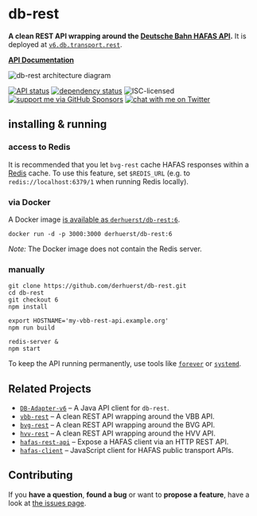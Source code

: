 # db-rest

**A clean REST API wrapping around the [Deutsche Bahn HAFAS API](https://github.com/public-transport/db-hafas#db-hafas).** It is deployed at [`v6.db.transport.rest`](https://v6.db.transport.rest/).

[**API Documentation**](docs/readme.md)

![db-rest architecture diagram](architecture.svg)

[![API status](https://badgen.net/uptime-robot/status/m793274556-25c5e9bbab0297d91cda7134)](https://stats.uptimerobot.com/57wNLs39M/793274556)
[![dependency status](https://img.shields.io/david/derhuerst/db-rest.svg)](https://david-dm.org/derhuerst/db-rest)
![ISC-licensed](https://img.shields.io/github/license/derhuerst/db-rest.svg)
[![support me via GitHub Sponsors](https://img.shields.io/badge/support%20me-donate-fa7664.svg)](https://github.com/sponsors/derhuerst)
[![chat with me on Twitter](https://img.shields.io/badge/chat%20with%20me-on%20Twitter-1da1f2.svg)](https://twitter.com/derhuerst)


## installing & running

### access to Redis

It is recommended that you let `bvg-rest` cache HAFAS responses within a [Redis](https://redis.io/) cache. To use this feature, set `$REDIS_URL` (e.g. to `redis://localhost:6379/1` when running Redis locally).

### via Docker

A Docker image [is available as `derhuerst/db-rest:6`](https://hub.docker.com/r/derhuerst/db-rest:6).

```shell
docker run -d -p 3000:3000 derhuerst/db-rest:6
```

*Note:* The Docker image does not contain the Redis server.

### manually

```shell
git clone https://github.com/derhuerst/db-rest.git
cd db-rest
git checkout 6
npm install

export HOSTNAME='my-vbb-rest-api.example.org'
npm run build

redis-server &
npm start
```

To keep the API running permanently, use tools like [`forever`](https://github.com/foreverjs/forever#forever) or [`systemd`](https://wiki.debian.org/systemd).


## Related Projects

- [`DB-Adapter-v6`](https://github.com/olech2412/DB-Adapter-v6) – A Java API client for `db-rest`.
- [`vbb-rest`](https://github.com/derhuerst/vbb-rest) – A clean REST API wrapping around the VBB API.
- [`bvg-rest`](https://github.com/derhuerst/bvg-rest) – A clean REST API wrapping around the BVG API.
- [`hvv-rest`](https://github.com/derhuerst/hvv-rest) – A clean REST API wrapping around the HVV API.
- [`hafas-rest-api`](https://github.com/public-transport/hafas-rest-api) – Expose a HAFAS client via an HTTP REST API.
- [`hafas-client`](https://github.com/public-transport/hafas-client) – JavaScript client for HAFAS public transport APIs.


## Contributing

If you **have a question**, **found a bug** or want to **propose a feature**, have a look at [the issues page](https://github.com/derhuerst/db-rest/issues).
